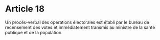 # Article 18

Un procès-verbal des opérations électorales est établi par le bureau de recensement des votes et immédiatement transmis au ministre de la santé publique et de la population.
